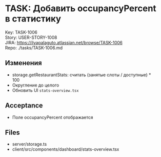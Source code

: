 # TASK: Добавить occupancyPercent в статистику
Key: TASK-1006  
Story: USER-STORY-1008  
JIRA: https://ilyapalaguto.atlassian.net/browse/TASK-1006  
Repo: ./tasks/TASK-1006.md

## Изменения
- storage.getRestaurantStats: считать (занятые слоты / доступные) * 100
- Округление до целого
- Обновить UI `stats-overview.tsx`

## Acceptance
- Поле occupancyPercent отображается

## Files
- server/storage.ts
- client/src/components/dashboard/stats-overview.tsx

